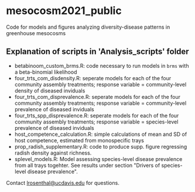 # mesocosm2021_public
Code for models and figures analyzing diversity-disease patterns in greenhouse mesocosms

## Explanation of scripts in 'Analysis_scripts' folder

- betabinoom_custom_brms.R: code necessary to run models in `brms` with a beta-binomial likelihood
- four_trts_com_disdensity.R: seperate models for each of the four community assembly treatments; response variable = community-level density of diseased inviduals 
- four_trts_com_disprevalence.R: seperate models for each of the four community assembly treatments; response variable = community-level prevalence of diseased inviduals 
- four_trts_spp_disprevalence.R: seperate models for each of the four community assembly treatments; response variable = species-level prevalence of diseased inviduals 
- host_competence_calculation.R: simple calculations of mean and SD of host competence, estimated from monospecific trays
- prop_radish_supplementary.R: code to produce supp. figure regressing radish density against richness. 
- splevel_models.R: Model assessing species-level disease prevalence from all trays togehter. See results under section "Drivers of species-level disease prevalence".

Contact lrosenthal@ucdavis.edu for questions.
